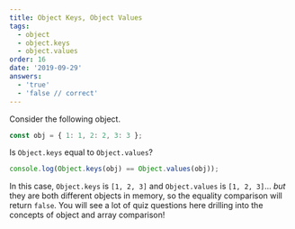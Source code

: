 ```yaml
---
title: Object Keys, Object Values
tags:
  - object
  - object.keys
  - object.values
order: 16
date: '2019-09-29'
answers:
  - 'true'
  - 'false // correct'
---
```


Consider the following object.

```javascript
const obj = { 1: 1, 2: 2, 3: 3 };
```

Is `Object.keys` equal to `Object.values`?

```javascript
console.log(Object.keys(obj) == Object.values(obj));
```

<!-- explanation -->

In this case, `Object.keys` is `[1, 2, 3]` and `Object.values` is `[1, 2, 3]`... _but_ they are both different objects in memory, so the equality comparison will return `false`. You will see a lot of quiz questions here drilling into the concepts of object and array comparison!
